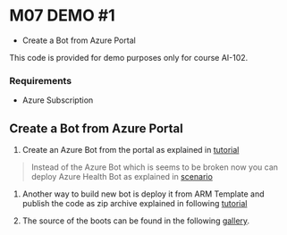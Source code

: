 # M07 DEMO #1

- Create a Bot from Azure Portal

This code is provided for demo purposes only for course AI-102.

### Requirements
- Azure Subscription


## Create a Bot from Azure Portal

1. Create an Azure Bot from the portal as explained in [tutorial](https://docs.microsoft.com/en-us/azure/bot-service/abs-quickstart?view=azure-bot-service-4.0&tabs=csharp)

>Instead of the Azure Bot which is seems to be broken now you can deploy Azure Health Bot as explained in [scenario](https://docs.microsoft.com/en-us/azure/health-bot/quickstart-createyourhealthcarebot)

1. Another way to build new bot is deploy it from ARM Template and publish the code as zip archive explained in following [tutorial](https://docs.microsoft.com/en-us/azure/bot-service/bot-builder-deploy-az-cli?view=azure-bot-service-4.0&tabs=csharp#deploy-the-bot-to-azure) 

1. The source of the boots can be found in the following [gallery](https://github.com/Microsoft/BotBuilder-Samples/blob/main/README.md).

